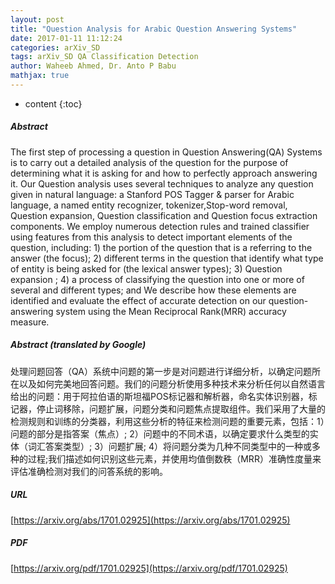 ```yaml
---
layout: post
title: "Question Analysis for Arabic Question Answering Systems"
date: 2017-01-11 11:12:24
categories: arXiv_SD
tags: arXiv_SD QA Classification Detection
author: Waheeb Ahmed, Dr. Anto P Babu
mathjax: true
---
```


* content
{:toc}

##### Abstract
The first step of processing a question in Question Answering(QA) Systems is to carry out a detailed analysis of the question for the purpose of determining what it is asking for and how to perfectly approach answering it. Our Question analysis uses several techniques to analyze any question given in natural language: a Stanford POS Tagger & parser for Arabic language, a named entity recognizer, tokenizer,Stop-word removal, Question expansion, Question classification and Question focus extraction components. We employ numerous detection rules and trained classifier using features from this analysis to detect important elements of the question, including: 1) the portion of the question that is a referring to the answer (the focus); 2) different terms in the question that identify what type of entity is being asked for (the lexical answer types); 3) Question expansion ; 4) a process of classifying the question into one or more of several and different types; and We describe how these elements are identified and evaluate the effect of accurate detection on our question-answering system using the Mean Reciprocal Rank(MRR) accuracy measure.

##### Abstract (translated by Google)
处理问题回答（QA）系统中问题的第一步是对问题进行详细分析，以确定问题所在以及如何完美地回答问题。我们的问题分析使用多种技术来分析任何以自然语言给出的问题：用于阿拉伯语的斯坦福POS标记器和解析器，命名实体识别器，标记器，停止词移除，问题扩展，问题分类和问题焦点提取组件。我们采用了大量的检测规则和训练的分类器，利用这些分析的特征来检测问题的重要元素，包括：1）问题的部分是指答案（焦点）; 2）问题中的不同术语，以确定要求什么类型的实体（词汇答案类型）; 3）问题扩展; 4）将问题分类为几种不同类型中的一种或多种的过程;我们描述如何识别这些元素，并使用均值倒数秩（MRR）准确性度量来评估准确检测对我们的问答系统的影响。

##### URL
[https://arxiv.org/abs/1701.02925](https://arxiv.org/abs/1701.02925)

##### PDF
[https://arxiv.org/pdf/1701.02925](https://arxiv.org/pdf/1701.02925)

